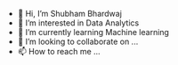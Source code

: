 - 👋 Hi, I’m Shubham Bhardwaj
- 👀 I’m interested in Data Analytics
- 🌱 I’m currently learning Machine learning
- 💞️ I’m looking to collaborate on ...
- 📫 How to reach me ...

<!---
bshub4/bshub4 is a ✨ special ✨ repository because its `README.md` (this file) appears on your GitHub profile.
You can click the Preview link to take a look at your changes.
--->
